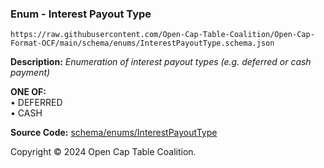### Enum - Interest Payout Type

`https://raw.githubusercontent.com/Open-Cap-Table-Coalition/Open-Cap-Format-OCF/main/schema/enums/InterestPayoutType.schema.json`

**Description:** _Enumeration of interest payout types (e.g. deferred or cash payment)_

**ONE OF:**</br>&bull; DEFERRED </br>&bull; CASH

**Source Code:** [schema/enums/InterestPayoutType](../../../../schema/enums/InterestPayoutType.schema.json)

Copyright © 2024 Open Cap Table Coalition.
